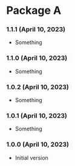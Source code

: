 # Package A

### 1.1.1 (April 10, 2023)

- Something

### 1.1.0 (April 10, 2023)

- Something

### 1.0.2 (April 10, 2023)

- Something

### 1.0.1 (April 10, 2023)

- Something

### 1.0.0 (April 10, 2023)

- Initial version
